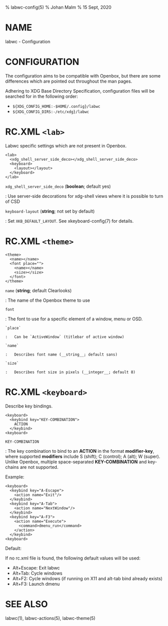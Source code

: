 % labwc-config(5)
% Johan Malm
% 15 Sept, 2020

# NAME

labwc - Configuration

# CONFIGURATION

The configuration aims to be compatible with Openbox, but there are some
differences which are pointed out throughout the man pages.

Adhering to XDG Base Directory Specification, configuration files will
be searched for in the following order:

- `${XDG_CONFIG_HOME:-$HOME/.config}/labwc`  
- `${XDG_CONFIG_DIRS:-/etc/xdg}/labwc`  

# RC.XML `<lab>`

Labwc specific settings which are not present in Openbox.

    <lab>
      <xdg_shell_server_side_deco></xdg_shell_server_side_deco>
      <keyboard>
        <layout></layout>
      </keyboard>
    </lab>

`xdg_shell_server_side_deco` (__boolean__; default yes)

:   Use server-side decorations for xdg-shell views where it is possible to
    turn of CSD

`keyboard-layout` (__string__; not set by default)

:   Set `XKB_DEFAULT_LAYOUT`. See xkeyboard-config(7) for details.

# RC.XML `<theme>`

    <theme>
      <name></name>
      <font place="">
        <name></name>
        <size></size>
      </font>
    </theme>

`name` (__string__; default Clearlooks)

:   The name of the Openbox theme to use

`font`

:   The font to use for a specific element of a window, menu or OSD.

    `place`

    :   Can be `ActiveWindow` (titlebar of active window)

    `name`

    :   Describes font name (__string__; default sans)

    `size`

    :   Describes font size in pixels (__integer__; default 8)

# RC.XML `<keyboard>`

Describe key bindings.

    <keyboard>
      <keybind key="KEY-COMBINATION">
        ACTION
      </keybind>
    <keyboard>

`KEY-COMBINATION`

:   The key combination to bind to an **ACTION** in the format
    **modifier-key**, where supported **modifiers** include S (shift);
    C (control); A (alt); W (super). Unlike Openbox, multiple space-separated
    **KEY-COMBINATION** and key-chains are not supported.

Example:

    <keyboard>
      <keybind key="A-Escape">
        <action name="Exit"/>
      </keybind>
      <keybind key="A-Tab">
        <action name="NextWindow"/>
      </keybind>
      <keybind key="A-F3">
        <action name="Execute">
          <command>dmenu_run</command>
        </action>
      </keybind>
    <keyboard>

Default:

If no rc.xml file is found, the following default values will be used:

- Alt+Escape: Exit labwc  
- Alt+Tab: Cycle windows  
- Alt+F2: Cycle windows (if running on X11 and alt-tab bind already exists)  
- Alt+F3: Launch dmenu  

# SEE ALSO

labwc(1), labwc-actions(5), labwc-theme(5)
